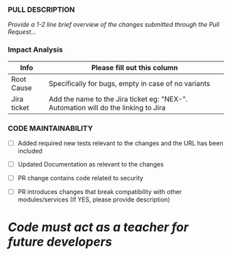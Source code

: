 <!---
  SPDX-FileCopyrightText: (C) 2025 Intel Corporation
  SPDX-License-Identifier: Apache-2.0

  ------------------------------------------------------

  Author Mandatory (to be filled by PR Author/Submitter)
  ------------------------------------------------------

  - Developer who submits the Pull Request for merge is required to mark the checklist below as applicable for the PR changes submitted.
  - Those checklist items which are not marked are considered as not applicable for the PR change.
-->

### PULL DESCRIPTION

_Provide a 1-2 line brief overview of the changes submitted through the Pull Request..._


### Impact Analysis

| Info | Please fill out this column |
| ------ | ----------- |
| Root Cause | Specifically for bugs, empty in case of no variants |
| Jira ticket | Add the name to the Jira ticket eg: "NEX-". Automation will do the linking to Jira |


### CODE MAINTAINABILITY

- [ ] Added required new tests relevant to the changes and the URL has been included
- [ ] Updated Documentation as relevant to the changes
- [ ] PR change contains code related to security
- [ ] PR introduces changes that break compatibility with other modules/services (If YES, please provide description)


# _Code must act as a teacher for future developers_
